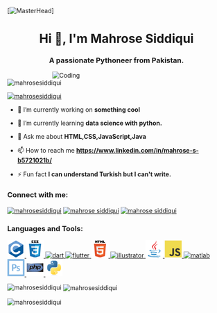 [![MasterHead](https://thumbs.dreamstime.com/b/banner-software-development-programming-web-site-app-laptop-code-ui-ux-interface-concept-coding-testing-usability-design-220115862.jpg)]


<h1 align="center">Hi 👋, I'm Mahrose Siddiqui</h1>
<h3 align="center">A passionate Pythoneer from Pakistan.</h3>


<img align="right" alt="Coding" width="400" src= "https://pro2-bar-s3-cdn-cf5.myportfolio.com/17a47d9e8f4727ce5f3e48805b2d8eb2/67cb1a46-1d0c-45fe-ab3f-520e4802b1b8_rwc_0x7x800x626x800.gif?h=3ef38d2bcece76203455258e0d585fe9">


<p align="left"> <img src="https://komarev.com/ghpvc/?username=mahrosesiddiqui&label=Profile%20views&color=0e75b6&style=flat" alt="mahrosesiddiqui" /> </p>

<p align="left"> <a href="https://twitter.com/mahrosesiddiqui" target="blank"><img src="https://img.shields.io/twitter/follow/mahrosesiddiqui?logo=twitter&style=for-the-badge" alt="mahrosesiddiqui" /></a> </p>

- 🔭 I’m currently working on **something cool**

- 🌱 I’m currently learning **data science with python.**

- 💬 Ask me about **HTML,CSS,JavaScript,Java**

- 📫 How to reach me **https://www.linkedin.com/in/mahrose-s-b5721021b/**

- ⚡ Fun fact **I can understand Turkish but I can't write.**

<h3 align="left">Connect with me:</h3>
<p align="left">
<a href="https://twitter.com/mahrosesiddiqui" target="blank"><img align="center" src="https://raw.githubusercontent.com/rahuldkjain/github-profile-readme-generator/master/src/images/icons/Social/twitter.svg" alt="mahrosesiddiqui" height="30" width="40" /></a>
<a href="https://linkedin.com/in/mahrose siddiqui" target="blank"><img align="center" src="https://raw.githubusercontent.com/rahuldkjain/github-profile-readme-generator/master/src/images/icons/Social/linked-in-alt.svg" alt="mahrose siddiqui" height="30" width="40" /></a>
<a href="https://fb.com/mahrose siddiqui" target="blank"><img align="center" src="https://raw.githubusercontent.com/rahuldkjain/github-profile-readme-generator/master/src/images/icons/Social/facebook.svg" alt="mahrose siddiqui" height="30" width="40" /></a>
</p>

<h3 align="left">Languages and Tools:</h3>
<p align="left"> <a href="https://www.cprogramming.com/" target="_blank" rel="noreferrer"> <img src="https://raw.githubusercontent.com/devicons/devicon/master/icons/c/c-original.svg" alt="c" width="40" height="40"/> </a> <a href="https://www.w3schools.com/css/" target="_blank" rel="noreferrer"> <img src="https://raw.githubusercontent.com/devicons/devicon/master/icons/css3/css3-original-wordmark.svg" alt="css3" width="40" height="40"/> </a> <a href="https://dart.dev" target="_blank" rel="noreferrer"> <img src="https://www.vectorlogo.zone/logos/dartlang/dartlang-icon.svg" alt="dart" width="40" height="40"/> </a> <a href="https://flutter.dev" target="_blank" rel="noreferrer"> <img src="https://www.vectorlogo.zone/logos/flutterio/flutterio-icon.svg" alt="flutter" width="40" height="40"/> </a> <a href="https://www.w3.org/html/" target="_blank" rel="noreferrer"> <img src="https://raw.githubusercontent.com/devicons/devicon/master/icons/html5/html5-original-wordmark.svg" alt="html5" width="40" height="40"/> </a> <a href="https://www.adobe.com/in/products/illustrator.html" target="_blank" rel="noreferrer"> <img src="https://www.vectorlogo.zone/logos/adobe_illustrator/adobe_illustrator-icon.svg" alt="illustrator" width="40" height="40"/> </a> <a href="https://www.java.com" target="_blank" rel="noreferrer"> <img src="https://raw.githubusercontent.com/devicons/devicon/master/icons/java/java-original.svg" alt="java" width="40" height="40"/> </a> <a href="https://developer.mozilla.org/en-US/docs/Web/JavaScript" target="_blank" rel="noreferrer"> <img src="https://raw.githubusercontent.com/devicons/devicon/master/icons/javascript/javascript-original.svg" alt="javascript" width="40" height="40"/> </a> <a href="https://www.mathworks.com/" target="_blank" rel="noreferrer"> <img src="https://upload.wikimedia.org/wikipedia/commons/2/21/Matlab_Logo.png" alt="matlab" width="40" height="40"/> </a> <a href="https://www.photoshop.com/en" target="_blank" rel="noreferrer"> <img src="https://raw.githubusercontent.com/devicons/devicon/master/icons/photoshop/photoshop-line.svg" alt="photoshop" width="40" height="40"/> </a> <a href="https://www.php.net" target="_blank" rel="noreferrer"> <img src="https://raw.githubusercontent.com/devicons/devicon/master/icons/php/php-original.svg" alt="php" width="40" height="40"/> </a> <a href="https://www.python.org" target="_blank" rel="noreferrer"> <img src="https://raw.githubusercontent.com/devicons/devicon/master/icons/python/python-original.svg" alt="python" width="40" height="40"/> </a> </p>

<p><img align="left" src="https://github-readme-stats.vercel.app/api/top-langs?username=mahrosesiddiqui&show_icons=true&locale=en&layout=compact" alt="mahrosesiddiqui" /></p>

<p>&nbsp;<img align="center" src="https://github-readme-stats.vercel.app/api?username=mahrosesiddiqui&show_icons=true&locale=en" alt="mahrosesiddiqui" /></p>

<p><img align="center" src="https://github-readme-streak-stats.herokuapp.com/?user=mahrosesiddiqui&" alt="mahrosesiddiqui" /></p>
